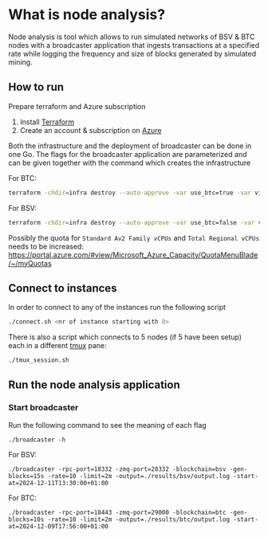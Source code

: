 # What is node analysis?

Node analysis is tool which allows to run simulated networks of BSV & BTC nodes with a broadcaster application that ingests transactions at a specified rate while logging the frequency and size of blocks generated by simulated mining.

## How to run

Prepare terraform and Azure subscription

1. Install [Terraform](https://developer.hashicorp.com/terraform/install)
2. Create an account & subscription on [Azure](https://azure.microsoft.com/en-us/)

Both the infrastructure and the deployment of broadcaster can be done in one Go. The flags for the broadcaster application are parameterized and can be given together with the command which creates the infrastructure

For BTC:
```bash
terraform -chdir=infra destroy --auto-approve -var use_btc=true -var virtual_machines=5 -var broadcaster_version=v0.1.12 -var rate=50 -var limit=1h -var gen_block_time=10m -var start_time="2024-12-10T21:58:00+01:00"
```

For BSV:
```bash
terraform -chdir=infra destroy --auto-approve -var use_btc=false -var virtual_machines=5 -var broadcaster_version=v0.1.12 -var rate=50 -var limit=1h -var gen_block_time=10m -var start_time="2024-12-10T21:58:00+01:00"
```

Possibly the quota for `Standard Av2 Family vCPUs` and `Total Regional vCPUs` needs to be increased: https://portal.azure.com/#view/Microsoft_Azure_Capacity/QuotaMenuBlade/~/myQuotas


## Connect to instances

In order to connect to any of the instances run the following script
```bash
./connect.sh <nr of instance starting with 0>
```

There is also a script which connects to 5 nodes (if 5 have been setup) each in a different [tmux](https://github.com/tmux/tmux/wiki) pane:

```bash
./tmux_session.sh
```

## Run the node analysis application

### Start broadcaster

Run the following command to see the meaning of each flag
```
./broadcaster -h
```

For BSV: 
```
./broadcaster -rpc-port=18332 -zmq-port=28332 -blockchain=bsv -gen-blocks=15s -rate=10 -limit=2m -output=./results/bsv/output.log -start-at=2024-12-11T13:30:00+01:00
```

For BTC: 
```
./broadcaster -rpc-port=18443 -zmq-port=29000 -blockchain=btc -gen-blocks=10s -rate=10 -limit=2m -output=./results/btc/output.log -start-at=2024-12-09T17:56:00+01:00

```
